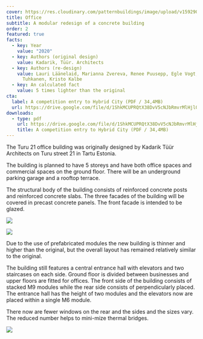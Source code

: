 ```yaml
---
cover: https://res.cloudinary.com/patternbuildings/image/upload/v1592909261/projects/office-building/Turu_21_fassad3_jcmnam.jpg
title: Office
subtitle: A modular redesign of a concrete building
order: 2
featured: true
facts:
  - key: Year
    value: "2020"
  - key: Authors (original design)
    value: Kadarik, Tüür. Architects
  - key: Authors (re-design)
    value: Lauri Läänelaid, Marianna Zvereva, Renee Puusepp, Egle Vogt, Eero
      Tuhkanen, Kristo Kalbe
  - key: An calculated fact
    value: 5 times lighter than the original
cta:
  label: A competition entry to Hybrid City (PDF / 34,4MB)
  url: https://drive.google.com/file/d/1ShkMCUPRQtX38DvV5cNJbRmvrMlHjlQQ/view?usp=sharing
downloads:
  - type: pdf
    url: https://drive.google.com/file/d/1ShkMCUPRQtX38DvV5cNJbRmvrMlHjlQQ/view?usp=sharing
    title: A competition entry to Hybrid City (PDF / 34,4MB)
---
```

The Turu 21 office building was originally designed by Kadarik Tüür Architects on Turu street 21 in Tartu Estonia.

The building is planned to have 5 storeys and have both office spaces and commercial spaces on the ground floor. There will be an underground parking garage and a rooftop terrace.

The structural body of the building consists of reinforced concrete posts and reinforced concrete slabs. The three facades of the building will be covered in precast concrete panels. The front facade is intended to be glazed.

![](https://res.cloudinary.com/patternbuildings/image/upload/v1592909258/projects/office-building/Turu_21_fassad2_o16liu.jpg)

![](https://res.cloudinary.com/patternbuildings/image/upload/v1592909248/projects/office-building/Turu_21_fassad1_hcftnw.jpg)

Due to the use of prefabricated modules the new building is thinner and higher than the original, but the overall layout has remained relatively similar to the original.

The building still features a central entrance hall with elevators and two staircases on each side. Ground floor is divided between businesses and upper floors are fitted for offices. The front side of the building consists of stacked M9 modules while the rear side consists of perpendicularly placed. The entrance hall has the height of two modules and the elevators now are placed within a single M6 module.

There now are fewer windows on the rear and the sides and the sizes vary. The reduced number helps to mini-mize thermal bridges.

![](https://res.cloudinary.com/patternbuildings/image/upload/v1592909265/projects/office-building/Turu_21_mhvc6m.png)